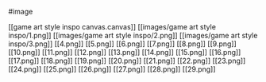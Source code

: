 #image 


[[game art style inspo canvas.canvas]]
[[images/game art style inspo/1.png]]
[[images/game art style inspo/2.png]]
[[images/game art style inspo/3.png]]
[[4.png]]
[[5.png]]
[[6.png]]
[[7.png]]
[[8.png]]
[[9.png]]
[[10.png]]
[[11.png]]
[[12.png]]
[[13.png]]
[[14.png]]
[[15.png]]
[[16.png]]
[[17.png]]
[[18.png]]
[[19.png]]
[[20.png]]
[[21.png]]
[[22.png]]
[[23.png]]
[[24.png]]
[[25.png]]
[[26.png]]
[[27.png]]
[[28.png]]
[[29.png]]
